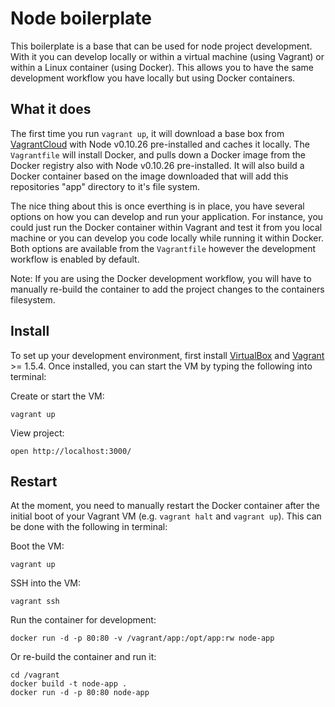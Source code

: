# Node boilerplate

This boilerplate is a base that can be used for node project development. With it you can develop locally or within a virtual machine (using Vagrant) or within a Linux container (using Docker). This allows you to have the same development workflow you have locally but using Docker containers.

## What it does

The first time you run `vagrant up`, it will download a base box from [VagrantCloud](https://vagrantcloud.com/) with Node v0.10.26 pre-installed and caches it locally. The `Vagrantfile` will install Docker, and pulls down a Docker image from the Docker registry also with Node v0.10.26 pre-installed. It will also build a Docker container based on the image downloaded that will add this repositories "app" directory to it's file system.

The nice thing about this is once everthing is in place, you have several options on how you can develop and run your application. For instance, you could just run the Docker container within Vagrant and test it from you local machine or you can develop you code locally while running it within Docker. Both options are available from the `Vagrantfile` however the development workflow is enabled by default.

Note: If you are using the Docker development workflow, you will have to manually re-build the container to add the project changes to the containers filesystem.

## Install

To set up your development environment, first install [VirtualBox](https://www.virtualbox.org/wiki/Downloads) and [Vagrant](https://www.vagrantup.com/downloads.html) >= 1.5.4. Once installed, you can start the VM by typing the following into terminal:

Create or start the VM:

    vagrant up

View project:

    open http://localhost:3000/

## Restart

At the moment, you need to manually restart the Docker container after the initial boot of your Vagrant VM (e.g. `vagrant halt` and `vagrant up`). This can be done with the following in terminal:

Boot the VM:

    vagrant up

SSH into the VM:

    vagrant ssh

Run the container for development:

    docker run -d -p 80:80 -v /vagrant/app:/opt/app:rw node-app

Or re-build the container and run it:

    cd /vagrant
    docker build -t node-app .
    docker run -d -p 80:80 node-app
